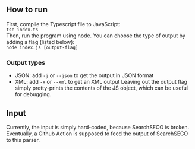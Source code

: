 ## How to run
First, compile the Typescript file to JavaScript:\
`tsc index.ts`\
Then, run the program using node. You can choose the type of output by adding a flag (listed below):\
`node index.js [output-flag]`

### Output types
 - JSON: add `-j` or `--json` to get the output in JSON format
 - XML: add `-x` or `--xml` to get an XML output
 Leaving out the output flag simply pretty-prints the contents of the JS object, which can be useful for debugging.

## Input
Currently, the input is simply hard-coded, because SearchSECO is broken. Eventually, a Github Action is supposed to feed the output of SearchSECO to this parser.